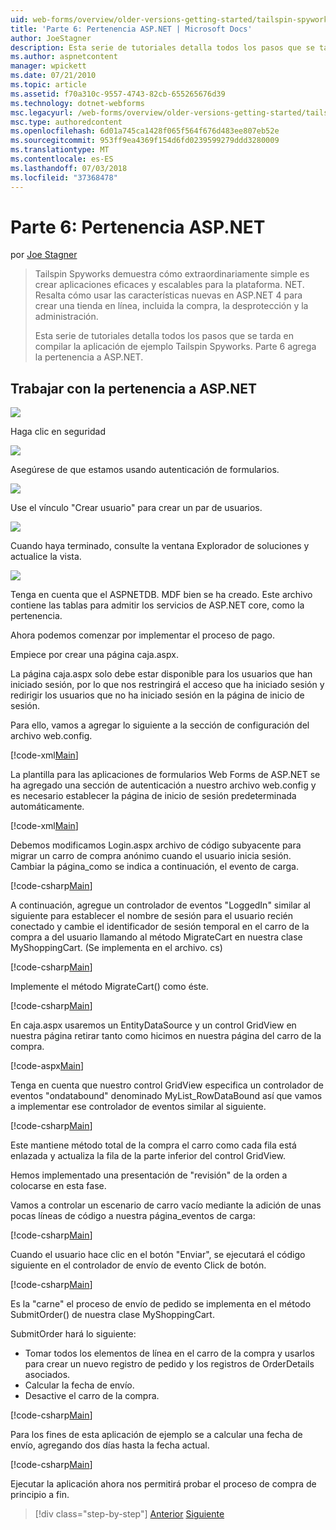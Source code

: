 ```yaml
---
uid: web-forms/overview/older-versions-getting-started/tailspin-spyworks/tailspin-spyworks-part-6
title: 'Parte 6: Pertenencia ASP.NET | Microsoft Docs'
author: JoeStagner
description: Esta serie de tutoriales detalla todos los pasos que se tarda en compilar la aplicación de ejemplo Tailspin Spyworks. Parte 6 agrega la pertenencia a ASP.NET.
ms.author: aspnetcontent
manager: wpickett
ms.date: 07/21/2010
ms.topic: article
ms.assetid: f70a310c-9557-4743-82cb-655265676d39
ms.technology: dotnet-webforms
msc.legacyurl: /web-forms/overview/older-versions-getting-started/tailspin-spyworks/tailspin-spyworks-part-6
msc.type: authoredcontent
ms.openlocfilehash: 6d01a745ca1428f065f564f676d483ee807eb52e
ms.sourcegitcommit: 953ff9ea4369f154d6fd0239599279ddd3280009
ms.translationtype: MT
ms.contentlocale: es-ES
ms.lasthandoff: 07/03/2018
ms.locfileid: "37368478"
---
```

<a name="part-6-aspnet-membership"></a>Parte 6: Pertenencia ASP.NET
====================
por [Joe Stagner](https://github.com/JoeStagner)

> Tailspin Spyworks demuestra cómo extraordinariamente simple es crear aplicaciones eficaces y escalables para la plataforma. NET. Resalta cómo usar las características nuevas en ASP.NET 4 para crear una tienda en línea, incluida la compra, la desprotección y la administración.
> 
> Esta serie de tutoriales detalla todos los pasos que se tarda en compilar la aplicación de ejemplo Tailspin Spyworks. Parte 6 agrega la pertenencia a ASP.NET.


## <a id="_Toc260221672"></a>  Trabajar con la pertenencia a ASP.NET

![](tailspin-spyworks-part-6/_static/image1.png)

Haga clic en seguridad

![](tailspin-spyworks-part-6/_static/image1.jpg)

Asegúrese de que estamos usando autenticación de formularios.

![](tailspin-spyworks-part-6/_static/image2.jpg)

Use el vínculo "Crear usuario" para crear un par de usuarios.

![](tailspin-spyworks-part-6/_static/image3.jpg)

Cuando haya terminado, consulte la ventana Explorador de soluciones y actualice la vista.

![](tailspin-spyworks-part-6/_static/image2.png)

Tenga en cuenta que el ASPNETDB. MDF bien se ha creado. Este archivo contiene las tablas para admitir los servicios de ASP.NET core, como la pertenencia.

Ahora podemos comenzar por implementar el proceso de pago.

Empiece por crear una página caja.aspx.

La página caja.aspx solo debe estar disponible para los usuarios que han iniciado sesión, por lo que nos restringirá el acceso que ha iniciado sesión y redirigir los usuarios que no ha iniciado sesión en la página de inicio de sesión.

Para ello, vamos a agregar lo siguiente a la sección de configuración del archivo web.config.

[!code-xml[Main](tailspin-spyworks-part-6/samples/sample1.xml)]

La plantilla para las aplicaciones de formularios Web Forms de ASP.NET se ha agregado una sección de autenticación a nuestro archivo web.config y es necesario establecer la página de inicio de sesión predeterminada automáticamente.

[!code-xml[Main](tailspin-spyworks-part-6/samples/sample2.xml)]

Debemos modificamos Login.aspx archivo de código subyacente para migrar un carro de compra anónimo cuando el usuario inicia sesión. Cambiar la página\_como se indica a continuación, el evento de carga.

[!code-csharp[Main](tailspin-spyworks-part-6/samples/sample3.cs)]

A continuación, agregue un controlador de eventos "LoggedIn" similar al siguiente para establecer el nombre de sesión para el usuario recién conectado y cambie el identificador de sesión temporal en el carro de la compra a del usuario llamando al método MigrateCart en nuestra clase MyShoppingCart. (Se implementa en el archivo. cs)

[!code-csharp[Main](tailspin-spyworks-part-6/samples/sample4.cs)]

Implemente el método MigrateCart() como éste.

[!code-csharp[Main](tailspin-spyworks-part-6/samples/sample5.cs)]

En caja.aspx usaremos un EntityDataSource y un control GridView en nuestra página retirar tanto como hicimos en nuestra página del carro de la compra.

[!code-aspx[Main](tailspin-spyworks-part-6/samples/sample6.aspx)]

Tenga en cuenta que nuestro control GridView especifica un controlador de eventos "ondatabound" denominado MyList\_RowDataBound así que vamos a implementar ese controlador de eventos similar al siguiente.

[!code-csharp[Main](tailspin-spyworks-part-6/samples/sample7.cs)]

Este mantiene método total de la compra el carro como cada fila está enlazada y actualiza la fila de la parte inferior del control GridView.

Hemos implementado una presentación de "revisión" de la orden a colocarse en esta fase.

Vamos a controlar un escenario de carro vacío mediante la adición de unas pocas líneas de código a nuestra página\_eventos de carga:

[!code-csharp[Main](tailspin-spyworks-part-6/samples/sample8.cs)]

Cuando el usuario hace clic en el botón "Enviar", se ejecutará el código siguiente en el controlador de envío de evento Click de botón.

[!code-csharp[Main](tailspin-spyworks-part-6/samples/sample9.cs)]

Es la "carne" el proceso de envío de pedido se implementa en el método SubmitOrder() de nuestra clase MyShoppingCart.

SubmitOrder hará lo siguiente:

- Tomar todos los elementos de línea en el carro de la compra y usarlos para crear un nuevo registro de pedido y los registros de OrderDetails asociados.
- Calcular la fecha de envío.
- Desactive el carro de la compra.


[!code-csharp[Main](tailspin-spyworks-part-6/samples/sample10.cs)]

Para los fines de esta aplicación de ejemplo se a calcular una fecha de envío, agregando dos días hasta la fecha actual.

[!code-csharp[Main](tailspin-spyworks-part-6/samples/sample11.cs)]

Ejecutar la aplicación ahora nos permitirá probar el proceso de compra de principio a fin.

> [!div class="step-by-step"]
> [Anterior](tailspin-spyworks-part-5.md)
> [Siguiente](tailspin-spyworks-part-7.md)
